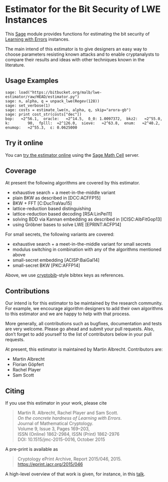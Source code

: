 # Estimator for the Bit Security of LWE Instances

This [Sage](http://sagemath.org) module provides functions for estimating the bit security of [Learning with Errors](https://en.wikipedia.org/wiki/Learning_with_errors) instances.

The main intend of this estimator is to give designers an easy way to choose parameters resisting known attacks and to enable cryptanalysts to compare their results and ideas with other techniques known in the literature.

## Usage Examples ##

    sage: load("https://bitbucket.org/malb/lwe-estimator/raw/HEAD/estimator.py")
    sage: n, alpha, q = unpack_lwe(Regev(128))
    sage: set_verbose(1)
    sage: costs = estimate_lwe(n, alpha, q, skip="arora-gb")
    sage: print cost_str(costs["dec"])
    bop:   ≈2^56.1,  oracle:   ≈2^14.5,  δ_0: 1.0097372,  bkz2:   ≈2^55.0,  k:        90,  fplll:  ≈2^126.0,  sieve:   ≈2^63.8,  enum:   ≈2^40.2,  enumop:   ≈2^55.3,  ε: 0.0625000

## Try it online ##

You can [try the estimator online](http://aleph.sagemath.org/?z=eJxNjcEKwjAQBe-F_kPoqYXYjZWkKHgQFPyLkOhii6mJyWrx782hiO84MPOcN9e6GohC2gHYkezrckdqfbzBZJwFN-MKE42TIR8hmhnOp8MRfqgNn6opiwdnxoXBcPZke9ZJxZlohRDbXknVSbGMMyXlpi-LhKTfGK1PWK-zr7O1NFHnz_ov2HwBPwsyhw==&lang=sage) using the [Sage Math Cell](http://aleph.sagemath.org/) server. 

## Coverage ##

At present the following algorithms are covered by this estimator.

- exhaustive search + a meet-in-the-middle variant
- plain BKW as described in [DCC:ACFFP15]
- BKW + FFT [C:DucTraVau15]
- lattice-reduction based distinguishing
- lattice-reduction based decoding [RSA:LinPei11]
- solving BDD via Kannan embedding as described in [ICISC:AlbFitGop13]
- using Gröbner bases to solve LWE [EPRINT:ACFP14]

For small secrets, the following variants are covered:

- exhaustive search + a meet-in-the-middle variant for small secrets
- modulus switching in combination with any of the algorithms mentioned above
- small-secret embedding [ACISP:BaiGal14]
- small-secret BKW [PKC:AFFP14]

Above, we use [cryptobib](http://cryptobib.di.ens.fr)-style bibtex keys as references.

## Contributions #

Our intend is for this estimator to be maintained by the research community. For example, we encourage algorithm designers to add their own algorithms to this estimator and we are happy to help with that process.

More generally, all contributions such as bugfixes, documentation and tests are very welcome. Please go ahead and submit your pull requests. Also, don’t forget to add yourself to the list of contributors below in your pull requests.

At present, this estimator is maintained by Martin Albrecht. Contributors are:

- Martin Albrecht
- Florian Göpfert
- Rachel Player
- Sam Scott

## Citing ##

If you use this estimator in your work, please cite

> Martin R. Albrecht, Rachel Player and Sam Scott.  
> *On the concrete hardness of Learning with Errors*.  
> Journal of Mathematical Cryptology.  
> Volume 9, Issue 3, Pages 169–203,  
> ISSN (Online) 1862-2984, ISSN (Print) 1862-2976  
> DOI: 10.1515/jmc-2015-0016, October 2015

A pre-print is available as

> Cryptology ePrint Archive, Report 2015/046, 2015.
> https://eprint.iacr.org/2015/046

A high-level overview of that work is given, for instance, in this [talk](https://martinralbrecht.files.wordpress.com/2015/05/20150507-lwe-survey-london.pdf).

